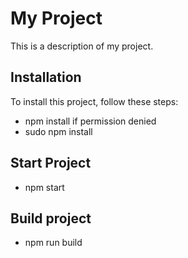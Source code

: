 # My Project

This is a description of my project.

## Installation

To install this project, follow these steps:

- npm install
if permission denied
- sudo npm install

## Start Project
- npm start
## Build project
- npm run build

